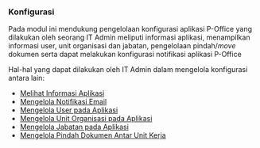 ### **Konfigurasi**

Pada modul ini mendukung pengelolaan konfigurasi aplikasi P-Office yang dilakukan oleh seorang IT Admin meliputi informasi aplikasi, menampilkan informasi user, unit organisasi dan jabatan, pengelolaan pindah/*move* dokumen serta dapat melakukan konfigurasi notifikasi aplikasi P-Office

Hal-hal yang dapat dilakukan oleh IT Admin dalam mengelola konfigurasi antara lain: 

- [Melihat Informasi Aplikasi](https://docs.oficioo.id/Categories/2d9c11da-9ad0-4b75-8369-74049c55dac7/pepc_it_admin#!/Posts/2d9c11da-9ad0-4b75-8369-74049c55dac7/konfigurasi/a9fb7fbe5d8042fa8688227f0e716063)
- [Mengelola Notifikasi Email](https://docs.oficioo.id/Categories/2d9c11da-9ad0-4b75-8369-74049c55dac7/pepc_it_admin#!/Posts/2d9c11da-9ad0-4b75-8369-74049c55dac7/konfigurasi/9a83844033fe4adda68e12a097e166d0)
- [Mengelola User pada Aplikasi](https://docs.oficioo.id/Categories/2d9c11da-9ad0-4b75-8369-74049c55dac7/pepc_it_admin#!/Posts/2d9c11da-9ad0-4b75-8369-74049c55dac7/konfigurasi/68460c1efdb7482c95a27a8cb6e2762f)
- [Mengelola Unit Organisasi pada Aplikasi](https://docs.oficioo.id/Categories/2d9c11da-9ad0-4b75-8369-74049c55dac7/pepc_it_admin#!/Posts/2d9c11da-9ad0-4b75-8369-74049c55dac7/konfigurasi/f44be2dbedb74395a53eec212a16b993)
- [Mengelola Jabatan pada Aplikasi](https://docs.oficioo.id/Categories/2d9c11da-9ad0-4b75-8369-74049c55dac7/pepc_it_admin#!/Posts/2d9c11da-9ad0-4b75-8369-74049c55dac7/konfigurasi/4f06d0c4db22424a84be03cacb09000b)
- [Mengelola Pindah Dokumen Antar Unit Kerja](https://docs.oficioo.id/Categories/2d9c11da-9ad0-4b75-8369-74049c55dac7/pepc_it_admin#!/Posts/2d9c11da-9ad0-4b75-8369-74049c55dac7/konfigurasi/bbb135d5ea224530824c271dd68e64b7)